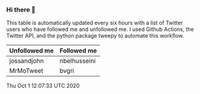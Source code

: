 ### Hi there 👋

This table is automatically updated every six hours with a list of Twitter users who have followed me and unfollowed me. I used Github Actions, the Twitter API, and the python package tweepy to automate this workflow.

| Unfollowed me |  Followed me |
| --- | --- |
|jossandjohn|nbelhusseini|
|MrMoTweet|bvgri|
Thu Oct  1 12:07:33 UTC 2020
